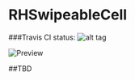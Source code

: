 # RHSwipeableCell
###Travis CI status: ![alt tag](https://travis-ci.org/robertherdzik/RHSwipeableCell.svg?branch=master)

![Preview](https://github.com/robertherdzik/RHSwipeableCell/blob/master/Demo_swipeableCell.gif)

##TBD
